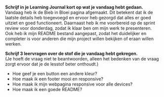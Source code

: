**Schrijf in je Learning Journal kort op wat je vandaag hebt gedaan.**
<br>
Vandaag heb ik de Bieb in Bloei pagina afgemaakt. Dit betekent dat ik de laatste details heb toegevoegd en ervoor heb gezorgd dat alles er goed uitziet en goed functioneert. Daarnaast heb ik me voorbereid op de sprint review voor donderdag, zodat ik klaar ben om mijn werk te presenteren. Ook heb ik mijn README bestand aangepast, zodat het duidelijker en completer is voor anderen die mijn project willen bekijken of eraan willen werken.

**Schrijf 3 leervragen over de stof die je vandaag hebt gekregen.**<br>
(Je hoeft de vraag niet te beantwoorden, alleen het bedenken van de vraag zorgt ervoor dat je de lesstof beter onthoudt.)

* Hoe geef je een button een andere kleur?
* Hoe maak ik een footer mooi en responsive?
* Hoe maak ik mijn webpagina responsive voor alle devices?
* Hoe maak ik een goede README?